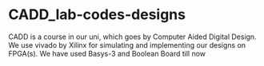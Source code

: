 # CADD_lab-codes-designs
CADD is a course in our uni, which goes by Computer Aided Digital Design. We use vivado by Xilinx for simulating and implementing our designs on FPGA(s). We have used Basys-3 and Boolean Board till now
